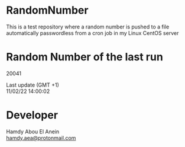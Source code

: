 # RandomNumber    
This is a test repository where a random number is pushed to a file automatically passwordless from a cron job in my Linux CentOS server    
# Random Number of the last run   
20041
      
Last update (GMT +1)    
11/02/22 14:00:02
# Developer    
Hamdy Abou El Anein   
hamdy.aea@protonmail.com
